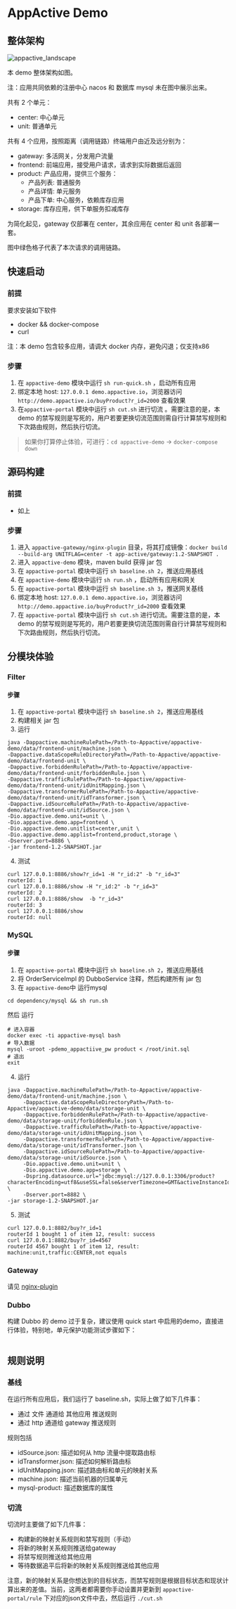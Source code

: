 # AppActive Demo

## 整体架构

![appactive_landscape](https://appactive.oss-cn-beijing.aliyuncs.com/images/AppActive-demo.png)

本 demo 整体架构如图。 

注：应用共同依赖的注册中心 nacos 和 数据库 mysql 未在图中展示出来。

共有 2 个单元：

- center: 中心单元 
- unit: 普通单元

共有 4 个应用，按照距离（调用链路）终端用户由近及远分别为：

- gateway: 多活网关，分发用户流量
- frontend: 前端应用，接受用户请求，请求到实际数据后返回
- product: 产品应用，提供三个服务：
	- 产品列表: 普通服务
	- 产品详情: 单元服务
	- 产品下单: 中心服务，依赖库存应用
- storage: 库存应用，供下单服务扣减库存

为简化起见，gateway 仅部署在 center，其余应用在 center 和 unit 各部署一套。

图中绿色格子代表了本次请求的调用链路。

## 快速启动

### 前提

要求安装如下软件

- docker && docker-compose
- curl

注：本 demo 包含较多应用，请调大 docker 内存，避免闪退；仅支持x86

### 步骤

1. 在 `appactive-demo` 模块中运行 `sh run-quick.sh` ，启动所有应用
2. 绑定本地 host: `127.0.0.1 demo.appactive.io`，浏览器访问 `http://demo.appactive.io/buyProduct?r_id=2000` 查看效果
3. 在`appactive-portal` 模块中运行 `sh cut.sh` 进行切流 。需要注意的是，本 demo 的禁写规则是写死的，用户若要更换切流范围则需自行计算禁写规则和下次路由规则，然后执行切流。

> 如果你打算停止体验，可进行：`cd appactive-demo` -> `docker-compose down`

## 源码构建

### 前提

- 如上

### 步骤

1. 进入 `appactive-gateway/nginx-plugin` 目录，将其打成镜像：`docker build --build-arg UNITFLAG=center -t app-active/gateway:1.2-SNAPSHOT .`
2. 进入 `appactive-demo` 模块，maven build 获得 jar 包
3. 在 `appactive-portal` 模块中运行 `sh baseline.sh 2`，推送应用基线
4. 在 `appactive-demo` 模块中运行 `sh run.sh` ，启动所有应用和网关
5. 在 `appactive-portal` 模块中运行 `sh baseline.sh 3`，推送网关基线
6. 绑定本地 host: `127.0.0.1 demo.appactive.io`，浏览器访问 `http://demo.appactive.io/buyProduct?r_id=2000` 查看效果
7. 在 `appactive-portal` 模块中运行 `sh cut.sh` 进行切流。需要注意的是，本 demo 的禁写规则是写死的，用户若要更换切流范围则需自行计算禁写规则和下次路由规则，然后执行切流。

## 分模块体验

### Filter

#### 步骤

1. 在 `appactive-portal` 模块中运行 `sh baseline.sh 2`，推送应用基线
2. 构建相关 jar 包
3. 运行

```shell script
java -Dappactive.machineRulePath=/Path-to-Appactive/appactive-demo/data/frontend-unit/machine.json \
-Dappactive.dataScopeRuleDirectoryPath=/Path-to-Appactive/appactive-demo/data/frontend-unit \
-Dappactive.forbiddenRulePath=/Path-to-Appactive/appactive-demo/data/frontend-unit/forbiddenRule.json \
-Dappactive.trafficRulePath=/Path-to-Appactive/appactive-demo/data/frontend-unit/idUnitMapping.json \
-Dappactive.transformerRulePath=/Path-to-Appactive/appactive-demo/data/frontend-unit/idTransformer.json \
-Dappactive.idSourceRulePath=/Path-to-Appactive/appactive-demo/data/frontend-unit/idSource.json \
-Dio.appactive.demo.unit=unit \
-Dio.appactive.demo.app=frontend \
-Dio.appactive.demo.unitlist=center,unit \
-Dio.appactive.demo.applist=frontend,product,storage \
-Dserver.port=8886 \
-jar frontend-1.2-SNAPSHOT.jar
```
4. 测试
```shell script
curl 127.0.0.1:8886/show?r_id=1 -H "r_id:2" -b "r_id=3"
routerId: 1
curl 127.0.0.1:8886/show -H "r_id:2" -b "r_id=3"
routerId: 2
curl 127.0.0.1:8886/show  -b "r_id=3"
routerId: 3
curl 127.0.0.1:8886/show  
routerId: null
```

### MySQL

#### 步骤

1. 在 `appactive-portal` 模块中运行 `sh baseline.sh 2`，推送应用基线
2. 将 OrderServiceImpl 的 DubboService 注释，然后构建所有 jar 包
3. 在 `appactive-demo`中 运行mysql
```shell script
cd dependency/mysql && sh run.sh
```
然后 运行
```shell script
# 进入容器
docker exec -ti appactive-mysql bash
# 导入数据
mysql -uroot -pdemo_appactiive_pw product < /root/init.sql
# 退出
exit 
```
4. 运行

```shell script
java -Dappactive.machineRulePath=/Path-to-Appactive/appactive-demo/data/frontend-unit/machine.json \
     -Dappactive.dataScopeRuleDirectoryPath=/Path-to-Appactive/appactive-demo/data/storage-unit \
     -Dappactive.forbiddenRulePath=/Path-to-Appactive/appactive-demo/data/storage-unit/forbiddenRule.json \
     -Dappactive.trafficRulePath=/Path-to-Appactive/appactive-demo/data/storage-unit/idUnitMapping.json \
     -Dappactive.transformerRulePath=/Path-to-Appactive/appactive-demo/data/storage-unit/idTransformer.json \
     -Dappactive.idSourceRulePath=/Path-to-Appactive/appactive-demo/data/storage-unit/idSource.json \
     -Dio.appactive.demo.unit=unit \
     -Dio.appactive.demo.app=storage \
     -Dspring.datasource.url="jdbc:mysql://127.0.0.1:3306/product?characterEncoding=utf8&useSSL=false&serverTimezone=GMT&activeInstanceId=mysql&activeDbName=product" \
     -Dserver.port=8882 \
-jar storage-1.2-SNAPSHOT.jar
```
5. 测试
```shell script
curl 127.0.0.1:8882/buy?r_id=1 
routerId 1 bought 1 of item 12, result: success
curl 127.0.0.1:8882/buy?r_id=4567 
routerId 4567 bought 1 of item 12, result: machine:unit,traffic:CENTER,not equals 

```

### Gateway

请见 [nginx-plugin](/appactive-gateway/nginx-plugin/Readme.md)

### Dubbo

构建 Dubbo 的 demo 过于复杂，建议使用 quick start 中启用的demo，直接进行体验，特别地，单元保护功能测试步骤如下：
```shell script

```

## 规则说明

### 基线

在运行所有应用后，我们运行了 baseline.sh，实际上做了如下几件事：

- 通过 文件 通道给 其他应用 推送规则
- 通过 http 通道给 gateway 推送规则

规则包括

- idSource.json: 描述如何从 http 流量中提取路由标
- idTransformer.json: 描述如何解析路由标
- idUnitMapping.json: 描述路由标和单元的映射关系
- machine.json: 描述当前机器的归属单元
- mysql-product: 描述数据库的属性

### 切流

切流时主要做了如下几件事：

- 构建新的映射关系规则和禁写规则（手动）
- 将新的映射关系规则推送给gateway
- 将禁写规则推送给其他应用
- 等待数据追平后将新的映射关系规则推送给其他应用

注意，新的映射关系是你想达到的目标状态，而禁写规则是根据目标状态和现状计算出来的差值。当前，这两者都需要你手动设置并更新到 `appactive-portal/rule` 下对应的json文件中去，然后运行 `./cut.sh`


